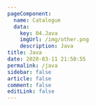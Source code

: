 ```yaml
---
pageComponent: 
  name: Catalogue
  data: 
    key: 04.Java
    imgUrl: /img/other.png
    description: Java
title: Java
date: 2020-03-11 21:50:55
permalink: /java
sidebar: false
article: false
comment: false
editLink: false
---
```

